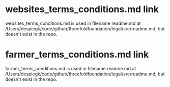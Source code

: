 # websites_terms_conditions.md link 
websites_terms_conditions.md is used in filename readme.md at /Users/despiegk/code/github/threefoldfoundation/legal/src/readme.md, but doesn't exist in the repo.
# farmer_terms_conditions.md link 
farmer_terms_conditions.md is used in filename readme.md at /Users/despiegk/code/github/threefoldfoundation/legal/src/readme.md, but doesn't exist in the repo.
